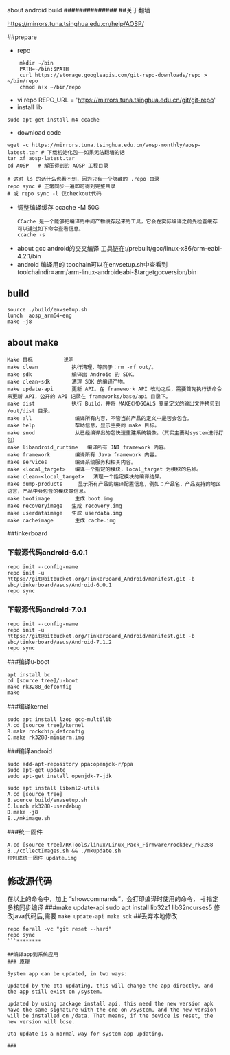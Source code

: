 about android build
##############
##关于翻墙

https://mirrors.tuna.tsinghua.edu.cn/help/AOSP/

##prepare
+ repo
``` shell
	mkdir ~/bin
	PATH=~/bin:$PATH
	curl https://storage.googleapis.com/git-repo-downloads/repo > ~/bin/repo
	chmod a+x ~/bin/repo
```
+ vi repo 
REPO_URL = 'https://mirrors.tuna.tsinghua.edu.cn/git/git-repo'
+ install lib
```
sudo apt-get install m4 ccache
```
	
+ download code
```
wget -c https://mirrors.tuna.tsinghua.edu.cn/aosp-monthly/aosp-latest.tar # 下载初始化包——如果无法翻墙的话
tar xf aosp-latest.tar
cd AOSP   # 解压得到的 AOSP 工程目录

# 这时 ls 的话什么也看不到，因为只有一个隐藏的 .repo 目录
repo sync # 正常同步一遍即可得到完整目录
# 或 repo sync -l 仅checkout代码
```
+ 调整编译缓存
	ccache -M 50G
	```
	CCache 是一个能够把编译的中间产物缓存起来的工具，它会在实际编译之前先检查缓存
	可以通过如下命令查看信息。
	ccache -s
	```
+ about gcc
	android的交叉编译 工具链在:/prebuilt/gcc/linux-x86/arm-eabi-4.2.1/bin
+ android 编译用的 toochain可以在envsetup.sh中查看到
	toolchaindir=arm/arm-linux-androideabi-$targetgccversion/bin
## build
```
source ./build/envsetup.sh 
lunch  aosp_arm64-eng 
make -j8
```
## about make 
```
Make 目标          说明
make clean           执行清理，等同于：rm -rf out/。
make sdk             编译出 Android 的 SDK。
make clean-sdk       清理 SDK 的编译产物。
make update-api      更新 API。在 framework API 改动之后，需要首先执行该命令来更新 API，公开的 API 记录在 frameworks/base/api 目录下。
make dist            执行 Build，并将 MAKECMDGOALS 变量定义的输出文件拷贝到 /out/dist 目录。
make all              编译所有内容，不管当前产品的定义中是否会包含。
make help             帮助信息，显示主要的 make 目标。
make snod             从已经编译出的包快速重建系统镜像。（其实主要对system进行打包）
make libandroid_runtime   编译所有 JNI framework 内容。
make framework        编译所有 Java framework 内容。
make services         编译系统服务和相关内容。
make <local_target>   编译一个指定的模块，local_target 为模块的名称。
make clean-<local_target>   清理一个指定模块的编译结果。
make dump-products     显示所有产品的编译配置信息，例如：产品名，产品支持的地区语言，产品中会包含的模块等信息。
make bootimage        生成 boot.img
make recoveryimage   生成 recovery.img
make userdataimage   生成 userdata.img
make cacheimage       生成 cache.img

```

##tinkerboard
### 下载源代码android-6.0.1
```
repo init --config-name
repo init -u https://git@bitbucket.org/TinkerBoard_Android/manifest.git -b sbc/tinkerboard/asus/Android-6.0.1
repo sync

```
### 下载源代码android-7.0.1
```
repo init --config-name
repo init -u https://git@bitbucket.org/TinkerBoard_Android/manifest.git -b sbc/tinkerboard/asus/Android-7.1.2
repo sync

```
###编译u-boot

```
apt install bc
cd [source tree]/u-boot
make rk3288_defconfig
make
```
###编译kernel
```
sudo apt install lzop gcc-multilib
A.cd [source tree]/kernel
B.make rockchip_defconfig
C.make rk3288-miniarm.img
```
###编译android
```
sudo add-apt-repository ppa:openjdk-r/ppa  
sudo apt-get update   
sudo apt-get install openjdk-7-jdk  

sudo apt install libxml2-utils
A.cd [source tree]
B.source build/envsetup.sh
C.lunch rk3288-userdebug
D.make -j8
E../mkimage.sh
```
###统一固件
```
A.cd [source tree]/RKTools/linux/Linux_Pack_Firmware/rockdev_rk3288
B../collectImages.sh && ./mkupdate.sh
打包成统一固件 update.img
```
## 修改源代码
在以上的命令中，加上 “showcommands”，会打印编译时使用的命令， -j 指定多核同步编译
###make update-api
sudo apt install lib32z1 lib32ncurses5
	修改java代码后,需要 
	```
	make update-api
	make sdk
	```
##丢弃本地修改
```
repo forall -vc "git reset --hard"
repo sync
```********

##编译app到系统应用
### 原理

System app can be updated, in two ways:

Updated by the ota updating, this will change the app directly, and the app still exist on /system.

updated by using package install api, this need the new version apk have the same signature with the one on /system, and the new version will be installed on /data. That means, if the device is reset, the new version will lose.

Ota update is a normal way for system app updating.

### 